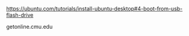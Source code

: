 https://ubuntu.com/tutorials/install-ubuntu-desktop#4-boot-from-usb-flash-drive


getonline.cmu.edu
